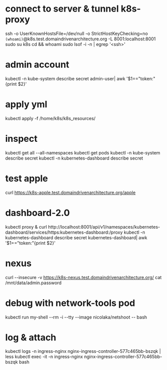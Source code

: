 # connect to server & tunnel k8s-proxy
ssh -o UserKnownHostsFile=/dev/null -o StrictHostKeyChecking=no `(whoami)`@k8s.test.domaindrivenarchitecture.org -L 8001:localhost:8001
sudo su k8s
cd && whoami
sudo lsof -i -n | egrep '\<ssh\>'

# admin account
kubectl -n kube-system describe secret admin-user| awk '$1=="token:"{print $2}'

# apply yml
kubectl apply -f /home/k8s/k8s_resources/

# inspect
kubectl get all --all-namespaces
kubectl get pods
kubectl -n kube-system describe secret
kubectl -n kubernetes-dashboard describe secret

# test apple
curl https://k8s-apple.test.domaindrivenarchitecture.org/apple

# dashboard-2.0
kubectl proxy &
curl http://localhost:8001/api/v1/namespaces/kubernetes-dashboard/services/https:kubernetes-dashboard:/proxy
kubectl -n kubernetes-dashboard describe secret kubernetes-dashboard| awk '$1=="token:"{print $2}'

# nexus
curl --insecure -v  https://k8s-nexus.test.domaindrivenarchitecture.org/
cat /mnt/data/admin.password

# debug with network-tools pod
kubectl run my-shell --rm -i --tty --image nicolaka/netshoot -- bash

# log & attach
kubectl logs -n ingress-nginx nginx-ingress-controller-577c465bb-bszqk | less
kubectl exec -it -n ingress-nginx nginx-ingress-controller-577c465bb-bszqk bash
